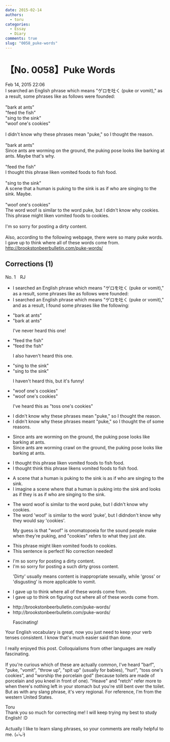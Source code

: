 ```yaml
---
date: 2015-02-14
authors:
  - toru
categories:
  - Essay
  - Diary
comments: true
slug: "0058_puke-words"
---
```


# 【No. 0058】Puke Words
<div class="date">Feb 14, 2015 22:06</div>
<div id="post"><div id="body_show_ori">
I searched an English phrase which means "ゲロを吐く (puke or vomit)," as a result, some phrases like as follows were founded:<br/><br/>"bark at ants"<br/>"feed the fish"<br/>"sing to the sink"<br/>"woof one's cookies"<br/><br/>I didn't know why these phrases mean "puke," so I thought the reason.<br/><br/>"bark at ants"<br/>Since ants are worming on the ground, the puking pose looks like barking at ants. Maybe that's why.<br/><br/>"feed the fish"<br/>I thought this phrase liken vomited foods to fish food.<br/><br/>"sing to the sink"<br/>A scene that a human is puking to the sink is as if who are singing to the sink. Maybe.<br/><br/>"woof one's cookies"<br/>The word woof is similar to the word puke, but I didn't know why cookies. This phrase might liken vomited foods to cookies.<br/><br/> I'm so sorry for posting a dirty content.<br/><br/>Also, according to the following webpage, there were so many puke words. I gave up to think where all of these words come from.<br/><a href="http://brookstonbeerbulletin.com/puke-words/" target="_blank">http://brookstonbeerbulletin.com/puke-words/</a>
</div></div>

<!-- more -->


## Corrections (1)
<div id="block"><div class="first_name"> No. 1　<span class="just_name">RJ</span></div><div id="block2">
<ul class="correction_field">
<li class="incorrect">I searched an English phrase which means "ゲロを吐く (puke or vomit)," as a result, some phrases like as follows were founded:</li>
<li class="corrected correct">
I searched an English phrase which means "ゲロを吐く (puke or vomit)," and as a result, <span class="f_blue">I found some phrases like the following</span>:
</li>
</ul>
<ul class="correction_field">
<li class="incorrect">"bark at ants"</li>
<li class="corrected correct">
"bark at ants"
<p class="correction_comment">I've never heard this one!</p>
</li>
</ul>
<ul class="correction_field">
<li class="incorrect">"feed the fish"</li>
<li class="corrected correct">
"feed the fish"
<p class="correction_comment">I also haven't heard this one.</p>
</li>
</ul>
<ul class="correction_field">
<li class="incorrect">"sing to the sink"</li>
<li class="corrected correct">
"sing to the sink"
<p class="correction_comment">I haven't heard this, but it's funny!</p>
</li>
</ul>
<ul class="correction_field">
<li class="incorrect">"woof one's cookies"</li>
<li class="corrected correct">
"woof one's cookies"
<p class="correction_comment">I've heard this as "toss one's cookies"</p>
</li>
</ul>
<ul class="correction_field">
<li class="incorrect">I didn't know why these phrases mean "puke," so I thought the reason.</li>
<li class="corrected correct">
I didn't know why these phrases meant "puke," so I thought <span class="sline"><span class="f_gray">the </span></span><span class="f_gray">of some </span>reason<span class="f_blue">s</span>.
</li>
</ul>
<ul class="correction_field">
<li class="incorrect">Since ants are worming on the ground, the puking pose looks like barking at ants.</li>
<li class="corrected correct">
Since ants <span class="sline"><span class="f_gray">are worming</span></span> <span class="f_blue">crawl </span>on the ground, the puking pose looks like barking at ants.
</li>
</ul>
<ul class="correction_field">
<li class="incorrect">I thought this phrase liken vomited foods to fish food.</li>
<li class="corrected correct">
I <span class="f_gray"><span class="sline">thought </span></span><span class="f_blue">think </span>this phrase liken<span class="f_blue">s</span> vomit<span class="sline"><span class="f_gray">ed foods</span></span> to fish food.
</li>
</ul>
<ul class="correction_field">
<li class="incorrect">A scene that a human is puking to the sink is as if who are singing to the sink.</li>
<li class="corrected correct">
<span class="f_blue">I imagine </span>a scene <span class="f_blue">where</span> <span class="sline"><span class="f_gray">that</span></span> a human is puking <span class="f_blue">in</span>to the sink <span class="f_blue">and looks as if they</span> <span class="sline"><span class="f_gray">is as if who </span></span>are singing to the sink.
</li>
</ul>
<ul class="correction_field">
<li class="incorrect">The word woof is similar to the word puke, but I didn't know why cookies.</li>
<li class="corrected correct">
The word <span class="f_blue">'</span>woof<span class="f_blue">'</span> is similar to the word <span class="f_blue">'</span>puke<span class="f_blue">'</span>, but I <span class="sline"><span class="f_gray">didn</span></span><span class="f_blue">don</span>'t know why <span class="f_blue">they would say '</span>cookies<span class="f_blue">'</span>.
<p class="correction_comment">My guess is that "woof" is onomatopoeia for the sound people make when they're puking, and "cookies" refers to what they just ate.</p>
</li>
</ul>
<ul class="correction_field">
<li class="incorrect">This phrase might liken vomited foods to cookies.</li>
<li class="corrected perfect">This sentence is perfect! No correction needed!</li>
</ul>
<ul class="correction_field">
<li class="incorrect">I'm so sorry for posting a dirty content.</li>
<li class="corrected correct">
I'm so sorry for posting<span class="sline"><span class="f_gray"> a</span></span> such <span class="sline"><span class="f_gray">dirty </span></span><span class="f_blue">gross </span>content.
<p class="correction_comment">'Dirty' usually means content is inappropriate sexually, while 'gross' or 'disgusting' is more applicable to vomit.</p>
</li>
</ul>
<ul class="correction_field">
<li class="incorrect">I gave up to think where all of these words come from.</li>
<li class="corrected correct">
I gave up<span class="f_gray"><span class="sline"> to think</span></span> <span class="f_blue">on figuring out </span>where all of these words come from.
</li>
</ul>
<ul class="correction_field">
<li class="incorrect">http://brookstonbeerbulletin.com/puke-words/</li>
<li class="corrected correct">
http://brookstonbeerbulletin.com/puke-words/
<p class="correction_comment">Fascinating!</p>
</li>
</ul>
<p class="comment_small">
 Your English vocabulary is great, now you just need to keep your verb tenses consistent. I know that's much easier said than done.
 <br/>
 <br/>
 I really enjoyed this post. Colloquialisms from other languages are really fascinating.
 <br/>
 <br/>
 If you're curious which of these are actually common, I've heard "barf", "puke, "vomit", "throw up", "spit up" (usually for babies), "hurl", "toss one's cookies", and  "worship the porcelain god" (because toilets are made of porcelain and you kneel in front of one). "Heave" and "retch" refer more to when there's nothing left in your stomach but you're still bent over the toilet.
 <br/>
 But as with any slang phrase, it's very regional. For reference, I'm from the western United States.
</p>

</div><div class="name"><span class="just_name">Toru</span><br>
Thank you so much for correcting me! I will keep trying my best to study English! :D<br/><br/>Actually I like to learn slang phrases, so your comments are really helpful to me. (๑˃̵ᴗ˂̵)<br/>
</div>
</div>
